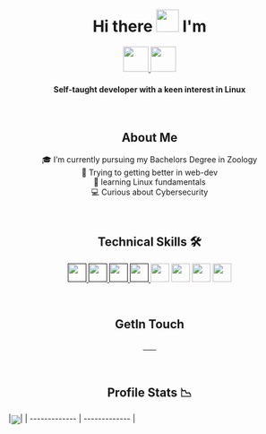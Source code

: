 <h1 align="center"> Hi there <img src="https://media.giphy.com/media/hvRJCLFzcasrR4ia7z/giphy.gif" width="40px"> I'm </h2>

<p align="center">
<a href="#">
    <img height="45px" src="https://img.shields.io/badge/-P%20R%20I%20T%20A%20M-blue?style=for-the-badge" alt="">
<img height="45px"  src="https://img.shields.io/badge/-B%20E%20R%20A-pink?style=for-the-badge" alt="">

</a>

<h4 align="center"> Self-taught developer with a keen interest in Linux</h4>
</p>

<br>

<h2 align="center">About Me</h3>

<p align="center">
🎓 I’m currently pursuing my Bachelors Degree in Zoology <br>
🌱 Trying to getting better in web-dev <br>
🐧 learning Linux fundamentals <br>
💻 Curious about Cybersecurity
</p>

<br>

<h2 align="center"> Technical Skills 🛠 </h2> 
<p align="center">
<a href="">
    <img width="33px" src="https://upload.wikimedia.org/wikipedia/commons/6/6a/JavaScript-logo.png" alt="">
</a>
<a href="">
    <img width="33px" src="https://www.w3.org/html/logo/downloads/HTML5_Badge_512.png" alt="">
</a>
<a href="">
    <img width="33px" src="https://cdn.jsdelivr.net/gh/devicons/devicon@latest/icons/css3/css3-plain.svg"alt="">
</a>
<a href="">
    <img width="33px" src="https://cdn.jsdelivr.net/gh/devicons/devicon/icons/sass/sass-original.svg" />
</a>

<img width="33px"  src="https://cdn.jsdelivr.net/gh/devicons/devicon/icons/git/git-original.svg" />

 <img width="33px"  src="https://cdn.jsdelivr.net/gh/devicons/devicon/icons/linux/linux-original.svg" />

  <img width="33px" src="https://cdn.jsdelivr.net/gh/devicons/devicon/icons/apache/apache-original.svg" />

   <img width="33px"  src="https://cdn.jsdelivr.net/gh/devicons/devicon/icons/bash/bash-original.svg" />
</p>

<br>

<h2 align="center">GetIn Touch</h3>
<p align="center">
<a href="">
    <img src="https://img.shields.io/badge/-Potfolio-%23ff6685?style=for-the-badge&logo=Opsgenie" alt="">
</a>
<a href="">
    <img src="https://img.shields.io/badge/-LINKEDIN-blue?style=for-the-badge&logo=linkedin" alt="">
</a>
<a href="">
    <img src="https://img.shields.io/badge/-GitHub-black?style=for-the-badge&logo=GitHub" alt="">
</a>
<a href="">
    <img src="https://img.shields.io/badge/-GitLab-%23f7ea86?style=for-the-badge&logo=GitLab"alt="">
</a>
<a href="">
    <img src="https://img.shields.io/badge/-Instagram-%23FCAF45%20?style=for-the-badge&logo=instagram" alt="">
</a>
<a href="">
    <img src="https://img.shields.io/badge/-Twitter-skyblue%20?style=for-the-badge&logo=twitter" alt="">
</a>
<a href="">
    <img src="https://img.shields.io/badge/-dev-black?style=for-the-badge&logo=dev.to" alt="">
</a>

</p>

<br>

<h2 align="center">Profile Stats  📉</h2>

|<img align="center" src="https://github-readme-stats.vercel.app/api?username=pritambera2000&count_private=true&show_icons=true&theme=buefy&hide_border=true" alt=""><img align="center" src="https://github-readme-stats.vercel.app/api/top-langs/?username=pritambera2000&layout=compact&theme=buefy&hide_border=true" />|
| ------------- | ------------- | 
